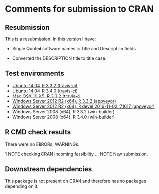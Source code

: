 Comments for submission to CRAN
===============================

## Resubmission
This is a resubmission. In this version I have:

* Single Quoted software names in Title and Description fields

* Converted the DESCRIPTION title to title case.

## Test environments
* [Ubuntu 14.04, R 3.3.2 (travis-ci)](https://travis-ci.org/prioritizr/prioritizrdata/builds)
* [Ubuntu 14.04, R 3.4.0 (travis-ci)](https://travis-ci.org/prioritizr/prioritizrdata/builds)
* [Mac OSX 10.9.5, R 3.3.2 (travis-ci](https://travis-ci.org/prioritizr/prioritizrdata/builds)
* [Windows Server 2012 R2 (x64), R 3.3.2 (appveyor)](https://ci.appveyor.com/project/jeffreyhanson/prioritizrdata)
* [Windows Server 2012 R2 (x64), R devel 2016-11-02 r71617 (appveyor)](https://ci.appveyor.com/project/jeffreyhanson/prioritizrdata)
* Windows Server 2008 (x64), R 3.3.2 (win-builder)
* Windows Server 2008 (x64), R 3.4.0 (win-builder)

## R CMD check results
There were no ERRORs, WARNINGs.

1 NOTE
  checking CRAN incoming feasibility ... NOTE
  New submission.

## Downstream dependencies
This package is not present on CRAN and therefore has no packages depending on it.

